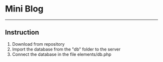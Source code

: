 # Mini Blog
***
## Instruction
1. Download from repository
2. Import the database from the "db" folder to the server
3. Connect the database in the file elements/db.php
